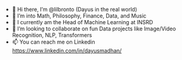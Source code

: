 - 👋 Hi there, I’m @lilbronto (Dayus in the real world)
- 👀 I’m into Math, Philosophy, Finance, Data, and Music
- 🌱 I currently am the Head of Machine Learning at INSRD
- 💞️ I’m looking to collaborate on fun Data projects like Image/Video Recognition, NLP, Transformers
- 📫 You can reach me on Linkedin https://www.linkedin.com/in/dayusmadhan/

<!---
lilbronto/lilbronto is a ✨ special ✨ repository because its `README.md` (this file) appears on your GitHub profile.
You can click the Preview link to take a look at your changes.
--->
